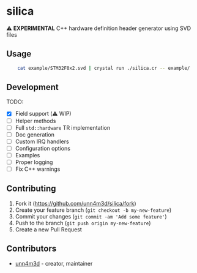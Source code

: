 # silica

:warning: **EXPERIMENTAL** C++ hardware definition header generator using SVD files 

## Usage

```bash
    cat example/STM32F0x2.svd | crystal run ./silica.cr -- example/ 
```

## Development

TODO:
* [x] Field support (:warning: WIP)
* [ ] Helper methods
* [ ] Full `std::hardware` TR implementation
* [ ] Doc generation
* [ ] Custom IRQ handlers
* [ ] Configuration options
* [ ] Examples
* [ ] Proper logging
* [ ] Fix C++ warnings

## Contributing

1. Fork it (<https://github.com/unn4m3d/silica/fork>)
2. Create your feature branch (`git checkout -b my-new-feature`)
3. Commit your changes (`git commit -am 'Add some feature'`)
4. Push to the branch (`git push origin my-new-feature`)
5. Create a new Pull Request

## Contributors

- [unn4m3d](https://github.com/unn4m3d) - creator, maintainer
